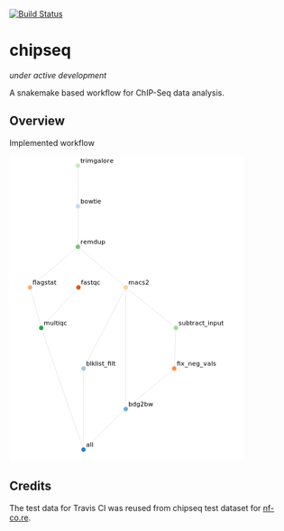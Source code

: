 [![Build Status](https://travis-ci.org/pd321/chipseq.svg?branch=master)](https://travis-ci.org/pd321/chipseq)

# chipseq

*under active development*

A snakemake based workflow for ChIP-Seq data analysis.

## Overview
Implemented workflow

![canvas](assets/canvas-1568705228184.png)


## Credits

The test data for Travis CI was reused from chipseq test dataset for [nf-co.re](https://github.com/nf-core/test-datasets/tree/chipseq).

